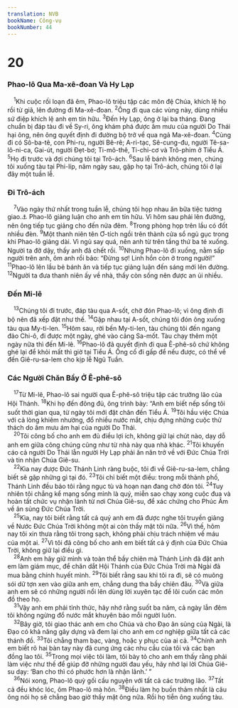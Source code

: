```yaml
---
translation: NVB
bookName: Công-vụ 
bookNumber: 44
---
```


<div class="title"><h1>20</h1><h3>Phao-lô Qua Ma-xê-đoan Và Hy Lạp </h3></div>
<span class="verse cong_20_1"> <sup>1</sup>Khi cuộc rối loạn đã êm, Phao-lô triệu tập các môn đệ Chúa, khích lệ họ rồi từ giã, lên đường đi Ma-xê-đoan. </span>
<span class="verse cong_20_2"><sup>2</sup>Ông đi qua các vùng này, dùng nhiều sứ điệp khích lệ anh em tín hữu. </span>
<span class="verse cong_20_3"><sup>3</sup>Đến Hy Lạp, ông ở lại ba tháng. Đang chuẩn bị đáp tàu đi về Sy-ri, ông khám phá được âm mưu của người Do Thái hại ông, nên ông quyết định đi đường bộ trở về qua ngả Ma-xê-đoan. </span>
<span class="verse cong_20_4"><sup>4</sup>Cùng đi có Sô-ba-tê, con Phi-ru, người Bê-rê; A-ri-tạc, Sê-cung-đu, người Tê-sa-lô-ni-ca, Gai-út, người Đẹt-bơ; Ti-mô-thê, Ti-chi-cơ và Trô-phim ở Tiểu Á. </span>
<span class="verse cong_20_5"><sup>5</sup>Họ đi trước và đợi chúng tôi tại Trô-ách. </span>
<span class="verse cong_20_6"><sup>6</sup>Sau lễ bánh không men, chúng tôi xuống tàu tại Phi-líp, năm ngày sau, gặp họ tại Trô-ách, chúng tôi ở lại đây một tuần lễ. <br/></span>
<div class="title"><h3>Đi Trô-ách </h3></div>
<span class="verse cong_20_7"> <sup>7</sup>Vào ngày thứ nhất trong tuần lễ, chúng tôi họp nhau ăn bữa tiệc tương giao.<a data-toggle="tooltip" data-placement="bottom" title="Nt: bẻ bánh">⚓</a> Phao-lô giảng luận cho anh em tín hữu. Vì hôm sau phải lên đường, nên ông tiếp tục giảng cho đến nửa đêm. </span>
<span class="verse cong_20_8"><sup>8</sup>Trong phòng họp trên lầu có đốt nhiều đèn. </span>
<span class="verse cong_20_9"><sup>9</sup>Một thanh niên tên Ơ-tích ngồi trên thành cửa sổ ngủ gục trong khi Phao-lô giảng dài. Vì ngủ say quá, nên anh từ trên tầng thứ ba té xuống. Người ta đỡ dậy, thấy anh đã chết rồi. </span>
<span class="verse cong_20_10"><sup>10</sup>Nhưng Phao-lô đi xuống, nằm sấp người trên anh, ôm anh rồi bảo: “Đừng sợ! Linh hồn còn ở trong người!” </span>
<span class="verse cong_20_11"><sup>11</sup>Phao-lô lên lầu bẻ bánh ăn và tiếp tục giảng luận đến sáng mới lên đường. </span>
<span class="verse cong_20_12"><sup>12</sup>Người ta đưa thanh niên ấy về nhà, thấy còn sống nên được an ủi nhiều. <br/></span>
<div class="title"><h3>Đến Mi-lê </h3></div>
<span class="verse cong_20_13"> <sup>13</sup>Chúng tôi đi trước, đáp tàu qua A-sốt, chờ đón Phao-lô; vì ông định đi bộ nên đã xếp đặt như thế. </span>
<span class="verse cong_20_14"><sup>14</sup>Gặp nhau tại A-sốt, chúng tôi đón ông xuống tàu qua My-ti-len. </span>
<span class="verse cong_20_15"><sup>15</sup>Hôm sau, rời bến My-ti-len, tàu chúng tôi đến ngang đảo Chi-ô, đi được một ngày, ghé vào cảng Sa-mốt. Tàu chạy thêm một ngày nữa thì đến Mi-lê. </span>
<span class="verse cong_20_16"><sup>16</sup>Phao-lô đã quyết định đi qua Ê-phê-sô chứ không ghé lại để khỏi mất thì giờ tại Tiểu Á. Ông cố đi gấp để nếu được, có thể về đến Giê-ru-sa-lem cho kịp lễ Ngũ Tuần. <br/></span>
<div class="title"><h3>Các Người Chăn Bầy Ở Ê-phê-sô </h3></div>
<span class="verse cong_20_17"> <sup>17</sup>Từ Mi-lê, Phao-lô sai người qua Ê-phê-sô triệu tập các trưởng lão của Hội Thánh. </span>
<span class="verse cong_20_18"><sup>18</sup>Khi họ đến đông đủ, ông trình bày: “Anh em biết nếp sống tôi suốt thời gian qua, từ ngày tôi mới đặt chân đến Tiểu Á. </span>
<span class="verse cong_20_19"><sup>19</sup>Tôi hầu việc Chúa với cả lòng khiêm nhường, đổ nhiều nước mắt, chịu đựng những cuộc thử thách do âm mưu ám hại của người Do Thái. <br/></span>
<span class="verse cong_20_20"> <sup>20</sup>Tôi công bố cho anh em đủ điều lợi ích, không giữ lại chút nào, dạy dỗ anh em giữa công chúng cũng như từ nhà này qua nhà khác. </span>
<span class="verse cong_20_21"><sup>21</sup>Tôi khuyến cáo cả người Do Thái lẫn người Hy Lạp phải ăn năn trở về với Đức Chúa Trời và tin nhận Chúa Giê-su. <br/></span>
<span class="verse cong_20_22"> <sup>22</sup>Kìa nay được Đức Thánh Linh ràng buộc, tôi đi về Giê-ru-sa-lem, chẳng biết sẽ gặp những gì tại đó. </span>
<span class="verse cong_20_23"><sup>23</sup>Tôi chỉ biết một điều: trong mỗi thành phố, Thánh Linh đều bảo tôi rằng ngục tù và hoạn nạn đang chờ đón tôi. </span>
<span class="verse cong_20_24"><sup>24</sup>Tuy nhiên tôi chẳng kể mạng sống mình là quý, miễn sao chạy xong cuộc đua và hoàn tất chức vụ nhận lãnh từ nơi Chúa Giê-su, để xác chứng cho Phúc Âm về ân sủng Đức Chúa Trời. <br/></span>
<span class="verse cong_20_25"> <sup>25</sup>Kìa, nay tôi biết rằng tất cả quý anh em đã được nghe tôi truyền giảng về Nước Đức Chúa Trời không một ai còn thấy mặt tôi nữa. </span>
<span class="verse cong_20_26"><sup>26</sup>Vì thế, hôm nay tôi xin thưa rằng tôi trong sạch, không phải chịu trách nhiệm về máu của một ai. </span>
<span class="verse cong_20_27"><sup>27</sup>Vì tôi đã công bố cho anh em biết tất cả ý định của Đức Chúa Trời, không giữ lại điều gì. <br/></span>
<span class="verse cong_20_28"> <sup>28</sup>Anh em hãy giữ mình và toàn thể bầy chiên mà Thánh Linh đã đặt anh em làm giám mục, để chăn dắt Hội Thánh của Đức Chúa Trời mà Ngài đã mua bằng chính huyết mình. </span>
<span class="verse cong_20_29"><sup>29</sup>Tôi biết rằng sau khi tôi ra đi, sẽ có muông sói dữ tợn xen vào giữa anh em, chẳng dung tha bầy chiên đâu. </span>
<span class="verse cong_20_30"><sup>30</sup>Và giữa anh em sẽ có những người nổi lên dùng lời xuyên tạc để lôi cuốn các môn đồ theo họ. <br/></span>
<span class="verse cong_20_31"> <sup>31</sup>Vậy anh em phải tỉnh thức, hãy nhớ rằng suốt ba năm, cả ngày lẫn đêm tôi không ngừng đổ nước mắt khuyên bảo mỗi người luôn. <br/></span>
<span class="verse cong_20_32"> <sup>32</sup>Bây giờ, tôi giao thác anh em cho Chúa và cho Đạo ân sủng của Ngài, là Đạo có khả năng gây dựng và đem lại cho anh em cơ nghiệp giữa tất cả các thánh đồ. </span>
<span class="verse cong_20_33"><sup>33</sup>Tôi chẳng tham bạc, vàng, hoặc y phục của ai cả. </span>
<span class="verse cong_20_34"><sup>34</sup>Chính anh em biết rõ hai bàn tay này đã cung ứng các nhu cầu của tôi và các bạn đồng lao tôi. </span>
<span class="verse cong_20_35"><sup>35</sup>Trong mọi việc tôi làm, tôi bày tỏ cho anh em thấy rằng phải làm việc như thế để giúp đỡ những người đau yếu, hãy nhớ lại lời Chúa Giê-su dạy: ‘Ban cho thì có phước hơn là nhận lãnh.’ ” <br/></span>
<span class="verse cong_20_36"> <sup>36</sup>Nói xong, Phao-lô quỳ gối cầu nguyện với tất cả các trưởng lão. </span>
<span class="verse cong_20_37"><sup>37</sup>Tất cả đều khóc lóc, ôm Phao-lô mà hôn. </span>
<span class="verse cong_20_38"><sup>38</sup>Điều làm họ buồn thảm nhất là câu ông nói họ sẽ chẳng bao giờ thấy mặt ông nữa. Rồi họ tiễn ông xuống tàu. <br/></span>
